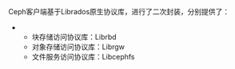 Ceph客户端基于Librados原生协议库，进行了二次封装，分别提供了：

* * 块存储访问协议库：Librbd
  * 对象存储访问协议库：Librgw
  * 文件服务访问协议库：Libcephfs



